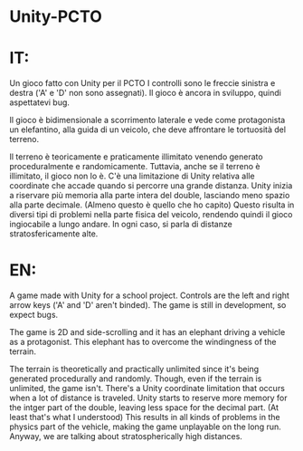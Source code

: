 # Unity-PCTO
# IT:
Un gioco fatto con Unity per il PCTO
I controlli sono le freccie sinistra e destra ('A' e 'D' non sono assegnati).
Il gioco è ancora in sviluppo, quindi aspettatevi bug.

Il gioco è bidimensionale a scorrimento laterale
e vede come protagonista un elefantino, alla guida di un veicolo,
che deve affrontare le tortuosità del terreno.

Il terreno è teoricamente e praticamente illimitato
venendo generato proceduralmente e randomicamente.
Tuttavia, anche se il terreno è illimitato, il gioco non lo è.
C'è una limitazione di Unity relativa alle coordinate
che accade quando si percorre una grande distanza.
Unity inizia a riservare più memoria alla
parte intera del double, lasciando meno 
spazio alla parte decimale.
(Almeno questo è quello che ho capito)
Questo risulta in diversi tipi di problemi
nella parte fisica del veicolo, rendendo
quindi il gioco ingiocabile a lungo andare.
In ogni caso, si parla di distanze stratosfericamente alte.

# EN:
A game made with Unity for a school project.
Controls are the left and right arrow keys ('A' and 'D' aren't binded).
The game is still in development, so expect bugs.

The game is 2D and side-scrolling
and it has an elephant driving a vehicle as a protagonist.
This elephant has to overcome the windingness of the terrain.

The terrain is theoretically and practically unlimited
since it's being generated procedurally and randomly.
Though, even if the terrain is unlimited, the game isn't.
There's a Unity coordinate limitation
that occurs when a lot of distance is traveled.
Unity starts to reserve more memory for
the intger part of the double, 
leaving less space for the decimal part.
(At least that's what I understood)
This results in all kinds of problems
in the physics part of the vehicle,
making the game unplayable on the long run.
Anyway, we are talking about stratospherically high distances.
